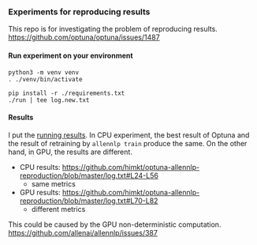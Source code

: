 ### Experiments for reproducing results

This repo is for investigating the problem of reproducing results.
https://github.com/optuna/optuna/issues/1487


#### Run experiment on your environment

```
python3 -m venv venv
. ./venv/bin/activate

pip install -r ./requirements.txt
./run | tee log.new.txt
```


#### Results

I put the [running results](./log.txt).
In CPU experiment, the best result of Optuna and the result of retraining by `allennlp train` produce the same.
On the other hand, in GPU, the results are different.

- CPU results: https://github.com/himkt/optuna-allennlp-reproduction/blob/master/log.txt#L24-L56
  - same metrics
- GPU results: https://github.com/himkt/optuna-allennlp-reproduction/blob/master/log.txt#L70-L82
  - different metrics

This could be caused by the GPU non-deterministic computation.
https://github.com/allenai/allennlp/issues/387
